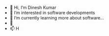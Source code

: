 - 👋 Hi, I’m Dinesh Kumar
- 👀 I’m interested in software developments
- 🌱 I’m currently learning  more about software...
- 💞️ 
- 📫 H

<!---
P4parrot/P4parrot is a ✨ special ✨ repository because its `README.md` (this file) appears on your GitHub profile.
You can click the Preview link to take a look at your changes.
--->

